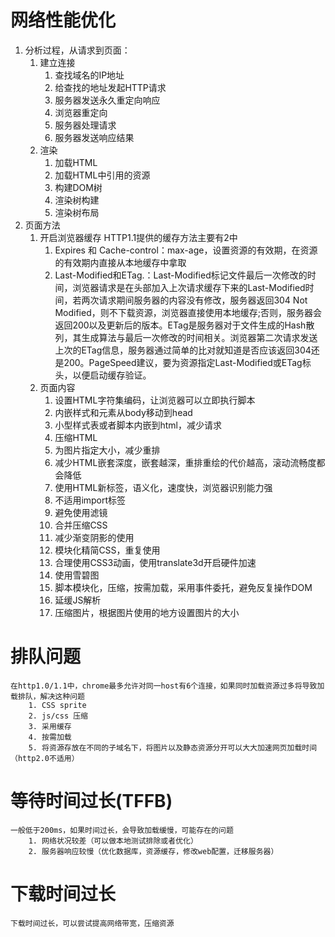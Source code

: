 # 网络性能优化
   1. 分析过程，从请求到页面：
       1. 建立连接
          1. 查找域名的IP地址
          2. 给查找的地址发起HTTP请求
          3. 服务器发送永久重定向响应
          4. 浏览器重定向
          5. 服务器处理请求
          6. 服务器发送响应结果
       2. 渲染 
          1. 加载HTML
          2. 加载HTML中引用的资源
          3. 构建DOM树
          4. 渲染树构建
          5. 渲染树布局
   2. 页面方法
      1. 开启浏览器缓存
         HTTP1.1提供的缓存方法主要有2中 
         1. Expires 和 Cache-control：max-age，设置资源的有效期，在资源的有效期内直接从本地缓存中拿取
         3. Last-Modified和ETag.：Last-Modified标记文件最后一次修改的时间，浏览器请求是在头部加入上次请求缓存下来的Last-Modified时间，若两次请求期间服务器的内容没有修改，服务器返回304 Not Modified，则不下载资源，浏览器直接使用本地缓存;否则，服务器会返回200以及更新后的版本。ETag是服务器对于文件生成的Hash散列，其生成算法与最后一次修改的时间相关。浏览器第二次请求发送上次的ETag信息，服务器通过简单的比对就知道是否应该返回304还是200。PageSpeed建议，要为资源指定Last-Modified或ETag标头，以便启动缓存验证。
      2. 页面内容
         1. 设置HTML字符集编码，让浏览器可以立即执行脚本
         2. 内嵌样式和元素从body移动到head
         3. 小型样式表或者脚本内嵌到html，减少请求
         4. 压缩HTML
         5. 为图片指定大小，减少重排
         6. 减少HTML嵌套深度，嵌套越深，重排重绘的代价越高，滚动流畅度都会降低
         7. 使用HTML新标签，语义化，速度快，浏览器识别能力强
         8. 不适用import标签
         9. 避免使用滤镜
         10. 合并压缩CSS
         11. 减少渐变阴影的使用
         12. 模块化精简CSS，重复使用
         13. 合理使用CSS3动画，使用translate3d开启硬件加速
         14. 使用雪碧图
         15. 脚本模块化，压缩，按需加载，采用事件委托，避免反复操作DOM
         16. 延缓JS解析
         17. 压缩图片，根据图片使用的地方设置图片的大小



# 排队问题
    在http1.0/1.1中，chrome最多允许对同一host有6个连接，如果同时加载资源过多将导致加载排队，解决这种问题
        1. CSS sprite
        2. js/css 压缩
        3. 采用缓存
        4. 按需加载
        5. 将资源存放在不同的子域名下，将图片以及静态资源分开可以大大加速网页加载时间（http2.0不适用）

# 等待时间过长(TFFB)
    一般低于200ms，如果时间过长，会导致加载缓慢，可能存在的问题
        1. 网络状况较差（可以做本地测试排除或者优化）
        2. 服务器响应较慢（优化数据库，资源缓存，修改web配置，迁移服务器）

# 下载时间过长
    下载时间过长，可以尝试提高网络带宽，压缩资源